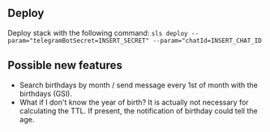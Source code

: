 ## Deploy
Deploy stack with the following command: 
`sls deploy --param="telegramBotSecret=INSERT_SECRET" --param="chatId=INSERT_CHAT_ID`

## Possible new features
- Search birthdays by month / send message every 1st of month with the birthdays (GSI).
- What if I don't know the year of birth? It is actually not necessary for calculating the TTL. If present, the notification of birthday could tell the age.